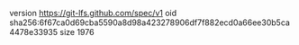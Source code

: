 version https://git-lfs.github.com/spec/v1
oid sha256:6f67ca0d69cba5590a8d98a423278906df7f882ecd0a66ee30b5ca4478e33935
size 1976
